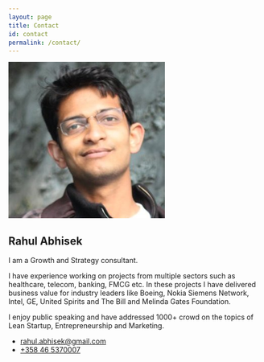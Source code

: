 ```yaml
---
layout: page
title: Contact
id: contact
permalink: /contact/
---
```


![Rahul Abhisek](/images/mugshot.jpg)

## Rahul Abhisek

I am a Growth and Strategy consultant.

I have experience working on projects from multiple sectors such as healthcare, telecom, banking, FMCG etc. In these projects I have delivered business value for industry leaders like Boeing, Nokia Siemens Network, Intel, GE, United Spirits and The Bill and Melinda Gates Foundation.

I enjoy public speaking and have addressed 1000+ crowd on the topics of Lean Startup, Entrepreneurship and Marketing.

- <rahul.abhisek@gmail.com>
- <a href="tel: +358465370007">+358 46 5370007</a>
